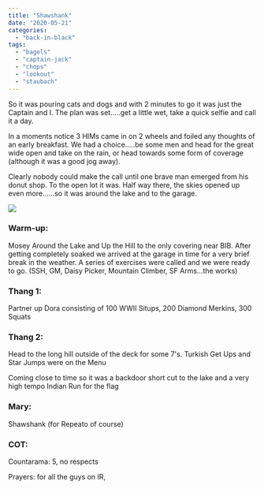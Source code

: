 ```yaml
---
title: "Shawshank"
date: "2020-05-21"
categories: 
  - "back-in-black"
tags: 
  - "bagels"
  - "captain-jack"
  - "chops"
  - "lookout"
  - "staubach"
---
```


So it was pouring cats and dogs and with 2 minutes to go it was just the Captain and I. The plan was set.....get a little wet, take a quick selfie and call it a day.

In a moments notice 3 HIMs came in on 2 wheels and foiled any thoughts of an early breakfast. We had a choice.....be some men and head for the great wide open and take on the rain, or head towards some form of coverage (although it was a good jog away).

Clearly nobody could make the call until one brave man emerged from his donut shop. To the open lot it was. Half way there, the skies opened up even more......so it was around the lake and to the garage.

![](https://i1.wp.com/f3carpex.com/wp-content/uploads/2020/05/In-Rain-53652316-scaled.jpg?fit=800%2C534&ssl=1)

### Warm-up:

Mosey Around the Lake and Up the Hill to the only covering near BIB. After getting completely soaked we arrived at the garage in time for a very brief break in the weather. A series of exercises were called and we were ready to go. (SSH, GM, Daisy Picker, Mountain Climber, SF Arms...the works)

### Thang 1:

Partner up Dora consisting of 100 WWII Situps, 200 Diamond Merkins, 300 Squats

### Thang 2:

Head to the long hill outside of the deck for some 7's. Turkish Get Ups and Star Jumps were on the Menu

Coming close to time so it was a backdoor short cut to the lake and a very high tempo Indian Run for the flag

### Mary:

Shawshank (for Repeato of course)

### COT:

Countarama: 5, no respects

Prayers: for all the guys on IR,
